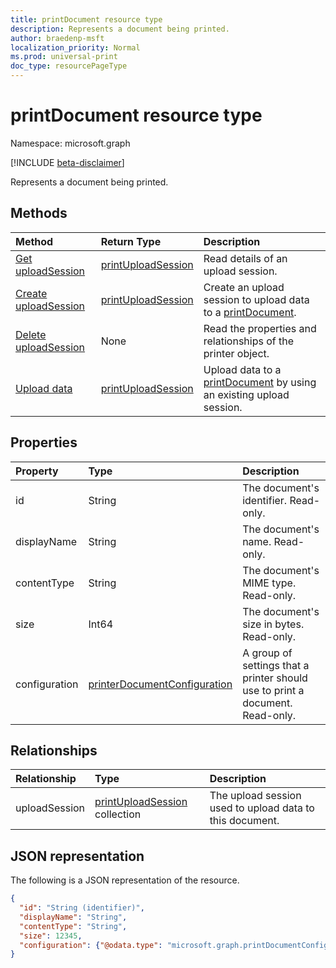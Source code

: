 ```yaml
---
title: printDocument resource type
description: Represents a document being printed.
author: braedenp-msft
localization_priority: Normal
ms.prod: universal-print
doc_type: resourcePageType
---
```


# printDocument resource type

Namespace: microsoft.graph

[!INCLUDE [beta-disclaimer](../../includes/beta-disclaimer.md)]

Represents a document being printed.

## Methods

| Method       | Return Type | Description |
|:-------------|:------------|:------------|
| [Get uploadSession](../api/printdocument-get-uploadsession.md) | [printUploadSession](printuploadsession.md) | Read details of an upload session. |
| [Create uploadSession](../api/printdocument-put-uploadsession.md) | [printUploadSession](printuploadsession.md) | Create an upload session to upload data to a [printDocument](printdocument.md). |
| [Delete uploadSession](../api/printdocument-delete-uploadsession.md) | None | Read the properties and relationships of the printer object. |
| [Upload data](../api/printdocument-post-uploadsession.md) | [printUploadSession](printuploadsession.md) | Upload data to a [printDocument](printdocument.md) by using an existing upload session. |

## Properties
| Property     | Type        | Description |
|:-------------|:------------|:------------|
|id|String|The document's identifier. Read-only.|
|displayName|String|The document's name. Read-only.|
|contentType|String|The document's MIME type. Read-only.|
|size|Int64|The document's size in bytes. Read-only.|
|configuration|[printerDocumentConfiguration](printerdocumentconfiguration.md) |A group of settings that a printer should use to print a document. Read-only.|

## Relationships
| Relationship | Type        | Description |
|:-------------|:------------|:------------|
|uploadSession|[printUploadSession](printuploadsession.md) collection|The upload session used to upload data to this document.|

## JSON representation

The following is a JSON representation of the resource.

<!-- {
  "blockType": "resource",
  "optionalProperties": [

  ],
  "@odata.type": "microsoft.graph.printDocument"
}-->

```json
{
  "id": "String (identifier)",
  "displayName": "String",
  "contentType": "String",
  "size": 12345,
  "configuration": {"@odata.type": "microsoft.graph.printDocumentConfiguration"}
}

```
